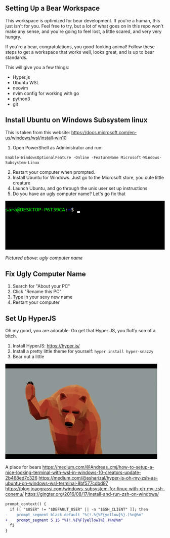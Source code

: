 ## Setting Up a Bear Workspace

This workspace is optimized for bear development. If you're a human, this just
isn't for you. Feel free to try, but a lot of what goes on in this repo won't
make any sense, and you're going to feel lost, a little scared, and very very
hungry.

If you're a bear, congratulations, you good-looking animal! Follow these steps to
get a workspace that works well, looks great, and is up to bear standards.

This will give you a few things:
- Hyper.js
- Ubuntu WSL
- neovim
- nvim config for working with go
- python3
- git

## Install Ubuntu on Windows Subsystem linux
This is taken from this website: https://docs.microsoft.com/en-us/windows/wsl/install-win10
1. Open PowerShell as Administrator and run:
```
Enable-WindowsOptionalFeature -Online -FeatureName Microsoft-Windows-Subsystem-Linux
```
2. Restart your computer when prompted.
3. Install Ubuntu for Windows. Just go to the Microsoft store, you cute little creature
4. Launch Ubuntu, and  go through the unix user set up instructions
5. Do you have an ugly computer name? Let's go fix that

![Ugly Computer Name](images/ugly_computer_name.png?raw=true "Ugly Computer Name")

*Pictured above: ugly computer name*

## Fix Ugly Computer Name
1. Search for "About your PC"
2. Click "Rename this PC"
3. Type in your sexy new name
4. Restart your computer

## Set Up HyperJS
Oh my good, you are adorable. Go get that Hyper JS, you fluffy son of a bitch.

1. Install HyperJS: https://hyper.is/
2. Install a pretty little theme for yourself:
`hyper install hyper-snazzy`
3. Bear out a little

![Bear Out](images/bear_out.gif?raw=true "Bear Out")



A place for bears
https://medium.com/@Andreas_cmj/how-to-setup-a-nice-looking-terminal-with-wsl-in-windows-10-creators-update-2b468ed7c326
https://medium.com/@ssharizal/hyper-js-oh-my-zsh-as-ubuntu-on-windows-wsl-terminal-8bf577cdbd97
https://blog.joaograssi.com/windows-subsystem-for-linux-with-oh-my-zsh-conemu/
https://gingter.org/2016/08/17/install-and-run-zsh-on-windows/

 ```diff
 prompt_context() {                                              
   if [[ "$USER" != "$DEFAULT_USER" || -n "$SSH_CLIENT" ]]; then
-    prompt_segment black default "%(!.%{%F{yellow}%}.)%n@%m"    
+    prompt_segment 5 15 "%(!.%{%F{yellow}%}.)%n@%m"        
   fi                                                            
 }
 ```
